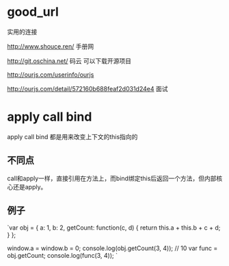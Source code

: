 # good_url

实用的连接 

http://www.shouce.ren/   手册网

http://git.oschina.net/  码云   可以下载开源项目

http://ourjs.com/userinfo/ourjs

http://ourjs.com/detail/572160b688feaf2d031d24e4 面试

# apply call bind
apply call bind 都是用来改变上下文的this指向的 
## 不同点
call和apply一样，直接引用在方法上，而bind绑定this后返回一个方法，但内部核心还是apply。
## 例子
`var obj = {
  a: 1,
  b: 2,
  getCount: function(c, d) {
    return this.a + this.b + c + d;
  }
};
 
window.a = window.b = 0;
console.log(obj.getCount(3, 4));  // 10
var func = obj.getCount;
console.log(func(3, 4));
`





